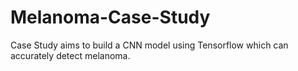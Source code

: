 # Melanoma-Case-Study
Case Study aims to build a CNN model using Tensorflow which can accurately detect melanoma.
